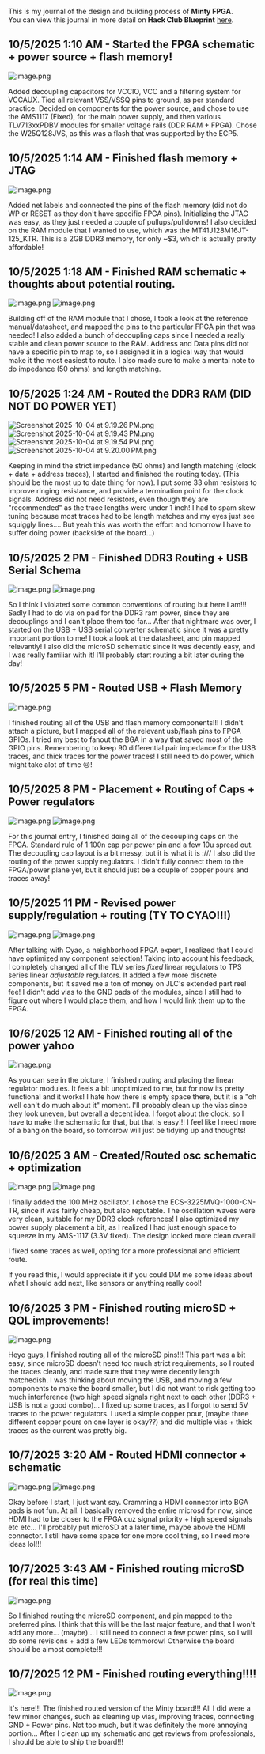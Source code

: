 <!--
  ===================    !!READ THIS NOTICE!!   ====================
  DO NOT edit this file manually. Your changes WILL BE OVERWRITTEN!
  This journal is auto generated and updated by Hack Club Blueprint.
  To edit this file, please edit your journal entries on Blueprint.
  ==================================================================
-->

This is my journal of the design and building process of **Minty FPGA**.  
You can view this journal in more detail on **Hack Club Blueprint** [here](https://blueprint.hackclub.com/projects/173).


## 10/5/2025 1:10 AM - Started the FPGA schematic + power source + flash memory!  

![image.png](https://blueprint.hackclub.com/user-attachments/blobs/redirect/eyJfcmFpbHMiOnsiZGF0YSI6NDUzLCJwdXIiOiJibG9iX2lkIn19--10325b518c1b619ca2fa1d52d23c7a5788f552d9/image.png)

Added decoupling capacitors for VCCIO, VCC and a filtering system for VCCAUX.
Tied all relevant VSS/VSSQ pins to ground, as per standard practice.
Decided on components for the power source, and chose to use the AMS1117 (Fixed), for the main power supply, and then various TLV713xxPDBV modules for smaller voltage rails (DDR RAM + FPGA).
Chose the W25Q128JVS, as this was a flash that was supported by the ECP5.   

## 10/5/2025 1:14 AM - Finished flash memory + JTAG  

![image.png](https://blueprint.hackclub.com/user-attachments/blobs/redirect/eyJfcmFpbHMiOnsiZGF0YSI6NDU2LCJwdXIiOiJibG9iX2lkIn19--b62b352250317785819c8d965952097fdfa09cff/image.png)

Added net labels and connected the pins of the flash memory (did not do WP or RESET as they don't have specific FPGA pins). 
Initializing the JTAG was easy, as they just needed a couple of pullups/pulldowns!
I also decided on the RAM module that I wanted to use, which was the MT41J128M16JT-125_KTR. This is a 2GB DDR3 memory, for only ~$3, which is actually pretty affordable!  

## 10/5/2025 1:18 AM - Finished RAM schematic + thoughts about potential routing.  

![image.png](https://blueprint.hackclub.com/user-attachments/blobs/redirect/eyJfcmFpbHMiOnsiZGF0YSI6NDU3LCJwdXIiOiJibG9iX2lkIn19--d9cfd94075994c97c6398bea6a5f34a2ce4622b8/image.png)
![image.png](https://blueprint.hackclub.com/user-attachments/blobs/redirect/eyJfcmFpbHMiOnsiZGF0YSI6NDU4LCJwdXIiOiJibG9iX2lkIn19--09465b85566c4d56f5d6a53aac43244991a2f9ee/image.png)

Building off of the RAM module that I chose, I took a look at the reference manual/datasheet, and mapped the pins to the particular FPGA pin that was needed!
I also added a bunch of decoupling caps since I needed a really stable and clean power source to the RAM. 
Address and Data pins did not have a specific pin to map to, so I assigned it in a logical way that would make it the most easiest to route. 
I also made sure to make a mental note to do impedance (50 ohms) and length matching.  

## 10/5/2025 1:24 AM - Routed the DDR3 RAM (DID NOT DO POWER YET)  

![Screenshot 2025-10-04 at 9.19.26 PM.png](https://blueprint.hackclub.com/user-attachments/blobs/redirect/eyJfcmFpbHMiOnsiZGF0YSI6NDU5LCJwdXIiOiJibG9iX2lkIn19--c44522d066de21a691b8de79bb9bb4403d8db58a/Screenshot%202025-10-04%20at%209.19.26%E2%80%AFPM.png)
![Screenshot 2025-10-04 at 9.19.43 PM.png](https://blueprint.hackclub.com/user-attachments/blobs/redirect/eyJfcmFpbHMiOnsiZGF0YSI6NDYwLCJwdXIiOiJibG9iX2lkIn19--60ac7df6d07803db3744faa9798e02ff07b1cc3f/Screenshot%202025-10-04%20at%209.19.43%E2%80%AFPM.png)
![Screenshot 2025-10-04 at 9.19.54 PM.png](https://blueprint.hackclub.com/user-attachments/blobs/redirect/eyJfcmFpbHMiOnsiZGF0YSI6NDYxLCJwdXIiOiJibG9iX2lkIn19--5ca63d77920917c186d838d488b9526851c03645/Screenshot%202025-10-04%20at%209.19.54%E2%80%AFPM.png)
![Screenshot 2025-10-04 at 9.20.00 PM.png](https://blueprint.hackclub.com/user-attachments/blobs/redirect/eyJfcmFpbHMiOnsiZGF0YSI6NDYyLCJwdXIiOiJibG9iX2lkIn19--947e2f6c0e18b138a364f75ab906bed00f7717ab/Screenshot%202025-10-04%20at%209.20.00%E2%80%AFPM.png)

Keeping in mind the strict impedance (50 ohms) and length matching (clock + data + address traces), I started and finished the routing today. (This should be the most up to date thing for now). 
I put some 33 ohm resistors to improve ringing resistance, and provide a termination point for the clock signals. Address did not need resistors, even though they are "recommended" as the trace lengths were under 1 inch! 
I had to spam skew tuning because most traces had to be length matches and my eyes just see squiggly lines....
But yeah this was worth the effort and tomorrow I have to suffer doing power (backside of the board...)  

## 10/5/2025 2 PM - Finished DDR3 Routing + USB Serial Schema   

![image.png](https://blueprint.hackclub.com/user-attachments/blobs/redirect/eyJfcmFpbHMiOnsiZGF0YSI6NTMyLCJwdXIiOiJibG9iX2lkIn19--eaff97cd54fab908b4fba397cda2ae1bf853ac38/image.png)
![image.png](https://blueprint.hackclub.com/user-attachments/blobs/redirect/eyJfcmFpbHMiOnsiZGF0YSI6NTM0LCJwdXIiOiJibG9iX2lkIn19--5114536bd6b40da9ebcdf62613eb937218df2869/image.png)

So I think I violated some common conventions of routing but here I am!!!
Sadly I had to do via on pad for the DDR3 ram power, since they are decouplings and I can't place them too far...
After that nightmare was over, I started on the USB + USB serial converter schematic since it was a pretty important portion to me! I took a look at the datasheet, and pin mapped relevantly!
I also did the microSD schematic since it was decently easy, and I was really familiar with it!
I'll probably start routing a bit later during the day!  

## 10/5/2025 5 PM - Routed USB + Flash Memory  

![image.png](https://blueprint.hackclub.com/user-attachments/blobs/redirect/eyJfcmFpbHMiOnsiZGF0YSI6NTk0LCJwdXIiOiJibG9iX2lkIn19--ae7d02e1f334c30aed53d1d9b75538ffda953d4d/image.png)

I finished routing all of the USB and flash memory components!!!
I didn't attach a picture, but I mapped all of the relevant usb/flash pins to FPGA GPIOs. I tried my best to fanout the BGA in a way that saved most of the GPIO pins. 
Remembering to keep 90 differential pair impedance for the USB traces, and thick traces for the power traces!
I still need to do power, which might take alot of time :pensive:!  

## 10/5/2025 8 PM - Placement + Routing of Caps + Power regulators  

![image.png](https://blueprint.hackclub.com/user-attachments/blobs/redirect/eyJfcmFpbHMiOnsiZGF0YSI6NjI3LCJwdXIiOiJibG9iX2lkIn19--17b7ead955c54cd42363190aa685c22bea589dd2/image.png)
![image.png](https://blueprint.hackclub.com/user-attachments/blobs/redirect/eyJfcmFpbHMiOnsiZGF0YSI6NjI4LCJwdXIiOiJibG9iX2lkIn19--9c8ca19c40895c97cfedf0f0e0c630af057015b6/image.png)

For this journal entry, I finished doing all of the decoupling caps on the FPGA. Standard rule of 1 100n cap per power pin and a few 10u spread out. 
The decoupling cap layout is a bit messy, but it is what it is :///
I also did the routing of the power supply regulators. I didn't fully connect them to the FPGA/power plane yet, but it should just be a couple of copper pours and traces away!   

## 10/5/2025 11 PM - Revised power supply/regulation + routing (TY TO CYAO!!!)  

![image.png](https://blueprint.hackclub.com/user-attachments/blobs/redirect/eyJfcmFpbHMiOnsiZGF0YSI6NjY0LCJwdXIiOiJibG9iX2lkIn19--c2df9b68db86ba62f0498c2e541f8cbea4d69ed8/image.png)
![image.png](https://blueprint.hackclub.com/user-attachments/blobs/redirect/eyJfcmFpbHMiOnsiZGF0YSI6NjY1LCJwdXIiOiJibG9iX2lkIn19--1c39bd0165e7d0045a994c3668211cb2eeb5dc27/image.png)

After talking with Cyao, a neighborhood FPGA expert, I realized that I could have optimized my component selection! 
Taking into account his feedback, I completely changed all of the TLV series *fixed* linear regulators to TPS series linear *adjustable* regulators. It added a few more discrete components, but it saved me a ton of money on JLC's extended part reel fee!
I didn't add vias to the GND pads of the modules, since I still had to figure out where I would place them, and how I would link them up to the FPGA.  

## 10/6/2025 12 AM - Finished routing all of the power yahoo  

![image.png](https://blueprint.hackclub.com/user-attachments/blobs/redirect/eyJfcmFpbHMiOnsiZGF0YSI6NjY3LCJwdXIiOiJibG9iX2lkIn19--db9da45d13ef5d4b106360e0abee463d025895f1/image.png)

As you can see in the picture, I finished routing and placing the linear regulator modules. It feels a bit unoptimized to me, but for now its pretty functional and it works!
I hate how there is empty space there, but it is a "oh well can't do much about it" moment.
I'll probably clean up the vias since they look uneven, but overall a decent idea. 
I forgot about the clock, so I have to make the schematic for that, but that is easy!!!
I feel like I need more of a bang on the board, so tomorrow will just be tidying up and thoughts!   

## 10/6/2025 3 AM - Created/Routed osc schematic + optimization  

![image.png](https://blueprint.hackclub.com/user-attachments/blobs/redirect/eyJfcmFpbHMiOnsiZGF0YSI6Njg3LCJwdXIiOiJibG9iX2lkIn19--1fe065f97ebf59d575688eaf5d4985f9497aa0d2/image.png)
![image.png](https://blueprint.hackclub.com/user-attachments/blobs/redirect/eyJfcmFpbHMiOnsiZGF0YSI6Njg4LCJwdXIiOiJibG9iX2lkIn19--5311d54e5b5743d933bc070205973c6822e105e4/image.png)

I finally added the 100 MHz oscillator. I chose the ECS-3225MVQ-1000-CN-TR, since it was fairly cheap, but also reputable. The oscillation waves were very clean, suitable for my DDR3 clock references!
I also optimized my power supply placement a bit, as I realized I had just enough space to squeeze in my AMS-1117 (3.3V fixed). 
The design looked more clean overall!

I fixed some traces as well, opting for a more professional and efficient route. 

If you read this, I would appreciate it if you could DM me some ideas about what I should add next, like sensors or anything really cool!  

## 10/6/2025 3 PM - Finished routing microSD + QOL improvements!  

![image.png](https://blueprint.hackclub.com/user-attachments/blobs/redirect/eyJfcmFpbHMiOnsiZGF0YSI6NzY5LCJwdXIiOiJibG9iX2lkIn19--84228a4abeb6d6de7eddd39cb88fb810622032b1/image.png)

Heyo guys, I finished routing all of the microSD pins!!!
This part was a bit easy, since microSD doesn't need too much strict requirements, so I routed the traces cleanly, and made sure that they were decently length matchedish.
I was thinking about moving the USB, and moving a few components to make the board smaller, but I did not want to risk getting too much interference (two high speed signals right next to each other (DDR3 + USB is not a good combo)... 
I fixed up some traces, as I forgot to send 5V traces to the power regulators. I used a simple copper pour, (maybe three different copper pours on one layer is okay??) and did multiple vias + thick traces as the current was pretty big.  

## 10/7/2025 3:20 AM - Routed HDMI connector + schematic  

![image.png](https://blueprint.hackclub.com/user-attachments/blobs/redirect/eyJfcmFpbHMiOnsiZGF0YSI6ODQwLCJwdXIiOiJibG9iX2lkIn19--cb397e3e2a41077b17d734681ca940397d7fc2fa/image.png)
![image.png](https://blueprint.hackclub.com/user-attachments/blobs/redirect/eyJfcmFpbHMiOnsiZGF0YSI6ODQxLCJwdXIiOiJibG9iX2lkIn19--cd7082587bed33aa04e701cef44299b81498f2c4/image.png)

Okay before I start, I just want say. Cramming a HDMI connector into BGA pads is not fun. At all.
I basically removed the entire microsd for now, since HDMI had to be closer to the FPGA cuz signal priority + high speed signals etc etc... 
I'll probably put microSD at a later time, maybe above the HDMI connector. 
I still have some space for one more cool thing, so I need more ideas lol!!!  

## 10/7/2025 3:43 AM - Finished routing microSD (for real this time)  

![image.png](https://blueprint.hackclub.com/user-attachments/blobs/redirect/eyJfcmFpbHMiOnsiZGF0YSI6ODQyLCJwdXIiOiJibG9iX2lkIn19--64c23440cdb021f955ac935fc058e04300573d78/image.png)

So I finished routing the microSD component, and pin mapped to the preferred pins. I think that this will be the last major feature, and that I won't add any more... (maybe)...
I still need to connect a few power pins, so I will do some revisions + add a few LEDs tommorow!
Otherwise the board should be almost complete!!!  

## 10/7/2025 12 PM - Finished routing everything!!!!  

![image.png](https://blueprint.hackclub.com/user-attachments/blobs/redirect/eyJfcmFpbHMiOnsiZGF0YSI6ODc1LCJwdXIiOiJibG9iX2lkIn19--6d6984ca717f262da851d27e5ff01219dd3cee77/image.png)

It's here!!! The finished routed version of the Minty board!!!
All I did were a few minor changes, such as cleaning up vias, improving traces, connecting GND + Power pins. 
Not too much, but it was definitely the more annoying portion...
After I clean up my schematic and get reviews from professionals, I should be able to ship the board!!!  

